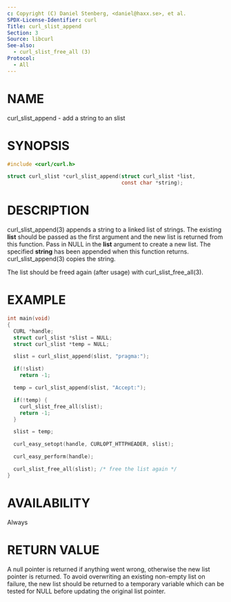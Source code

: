 ```yaml
---
c: Copyright (C) Daniel Stenberg, <daniel@haxx.se>, et al.
SPDX-License-Identifier: curl
Title: curl_slist_append
Section: 3
Source: libcurl
See-also:
  - curl_slist_free_all (3)
Protocol:
  - All
---
```


# NAME

curl_slist_append - add a string to an slist

# SYNOPSIS

~~~c
#include <curl/curl.h>

struct curl_slist *curl_slist_append(struct curl_slist *list,
                                     const char *string);
~~~

# DESCRIPTION

curl_slist_append(3) appends a string to a linked list of strings. The
existing **list** should be passed as the first argument and the new list is
returned from this function. Pass in NULL in the **list** argument to create
a new list. The specified **string** has been appended when this function
returns. curl_slist_append(3) copies the string.

The list should be freed again (after usage) with
curl_slist_free_all(3).

# EXAMPLE

~~~c
int main(void)
{
  CURL *handle;
  struct curl_slist *slist = NULL;
  struct curl_slist *temp = NULL;

  slist = curl_slist_append(slist, "pragma:");

  if(!slist)
    return -1;

  temp = curl_slist_append(slist, "Accept:");

  if(!temp) {
    curl_slist_free_all(slist);
    return -1;
  }

  slist = temp;

  curl_easy_setopt(handle, CURLOPT_HTTPHEADER, slist);

  curl_easy_perform(handle);

  curl_slist_free_all(slist); /* free the list again */
}
~~~

# AVAILABILITY

Always

# RETURN VALUE

A null pointer is returned if anything went wrong, otherwise the new list
pointer is returned. To avoid overwriting an existing non-empty list on
failure, the new list should be returned to a temporary variable which can
be tested for NULL before updating the original list pointer.
